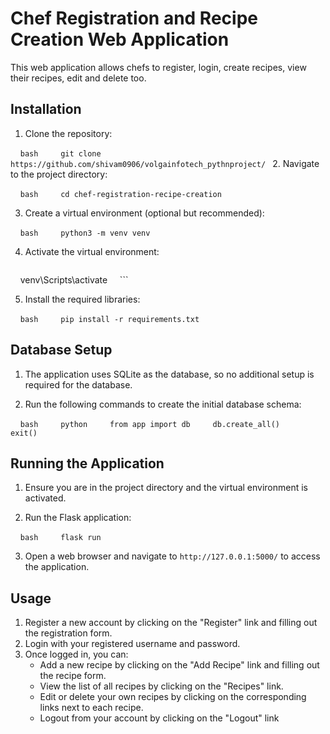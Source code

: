 # Chef Registration and Recipe Creation Web Application

This web application allows chefs to register, login, create recipes, view their recipes, edit and delete too.

## Installation

1. Clone the repository:

    ```bash
    git clone https://github.com/shivam0906/volgainfotech_pythnproject/
    ```
2. Navigate to the project directory:

    ```bash
    cd chef-registration-recipe-creation
    ```

3. Create a virtual environment (optional but recommended):

    ```bash
    python3 -m venv venv
    ```

4. Activate the virtual environment:

    ```bash
    venv\Scripts\activate
    ```

5. Install the required libraries:

    ```bash
    pip install -r requirements.txt
    ```

## Database Setup

1. The application uses SQLite as the database, so no additional setup is required for the database.

2. Run the following commands to create the initial database schema:

    ```bash
    python
    from app import db
    db.create_all()
    exit()
    ```

## Running the Application

1. Ensure you are in the project directory and the virtual environment is activated.

2. Run the Flask application:

    ```bash
    flask run
    ```

3. Open a web browser and navigate to `http://127.0.0.1:5000/` to access the application.

## Usage

1. Register a new account by clicking on the "Register" link and filling out the registration form.
2. Login with your registered username and password.
3. Once logged in, you can:
   - Add a new recipe by clicking on the "Add Recipe" link and filling out the recipe form.
   - View the list of all recipes by clicking on the "Recipes" link.
   - Edit or delete your own recipes by clicking on the corresponding links next to each recipe.
   - Logout from your account by clicking on the "Logout" link

